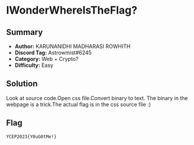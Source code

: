 IWonderWhereIsTheFlag?
===

## Summary
* **Author:** KARUNANIDHI MADHARASI ROWHITH
* **Discord Tag:** Astrowmist#6245
* **Category:** Web + Crypto?
* **Difficulty:** Easy

## Solution
Look at source code.Open css file.Convert binary to text.
The binary in the webpage is a trick.The actual flag is in the css source file :)

## Flag
```
YCEP2023{Y0uG0tMe!}
```